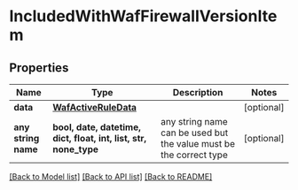 # IncludedWithWafFirewallVersionItem


## Properties
Name | Type | Description | Notes
------------ | ------------- | ------------- | -------------
**data** | [**WafActiveRuleData**](WafActiveRuleData.md) |  | [optional] 
**any string name** | **bool, date, datetime, dict, float, int, list, str, none_type** | any string name can be used but the value must be the correct type | [optional]

[[Back to Model list]](../README.md#documentation-for-models) [[Back to API list]](../README.md#documentation-for-api-endpoints) [[Back to README]](../README.md)


